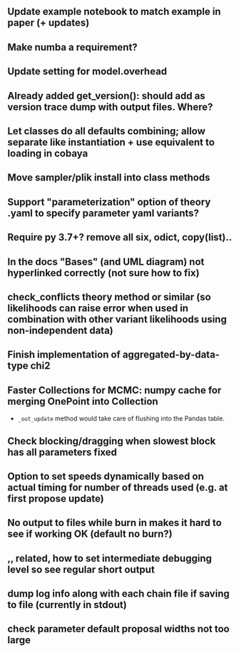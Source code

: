 ## Update example notebook to match example in paper (+ updates)
## Make numba a requirement?
## Update setting for model.overhead
## Already added get_version(): should add as version trace dump with output files. Where?
## Let classes do all defaults combining; allow separate like instantiation + use equivalent to loading in cobaya
## Move sampler/plik install into class methods
## Support "parameterization" option of theory .yaml to specify parameter yaml variants?
## Require py 3.7+? remove all six, odict, copy(list)..
## In the docs "Bases" (and UML diagram) not hyperlinked correctly (not sure how to fix)
## check_conflicts theory method or similar (so likelihoods can raise error when used in combination with other variant likelihoods using non-independent data)
## Finish implementation of aggregated-by-data-type chi2
## Faster Collections for MCMC: numpy cache for merging OnePoint into Collection
- `_out_update` method would take care of flushing into the Pandas table.
## Check blocking/dragging when slowest block has all parameters fixed
## Option to set speeds dynamically based on actual timing for number of threads used (e.g. at first propose update)
## No output to files while burn in makes it hard to see if working OK (default no burn?)
## ,, related, how to set intermediate debugging level so see regular short output
## dump log info along with each chain file if saving to file (currently in stdout)
## check parameter default proposal widths not too large
